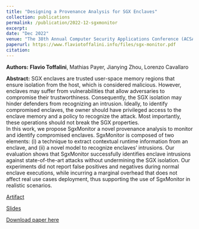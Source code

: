 ```yaml
---
title: "Designing a Provenance Analysis for SGX Enclaves"
collection: publications
permalink: /publication/2022-12-sgxmonitor
excerpt:
date: "Dec 2022"
venue: "The 38th Annual Computer Security Applications Conference (ACSAC)"
paperurl: https://www.flaviotoffalini.info/files/sgx-monitor.pdf
citation:
---
```


**Authors:** **Flavio Toffalini**, Mathias Payer, Jianying Zhou, Lorenzo
Cavallaro

**Abstract:** SGX enclaves are trusted user-space memory regions that ensure isolation from the host, which is considered malicious. However, enclaves may suffer from vulnerabilities that allow adversaries to compromise their trustworthiness. Consequently, the SGX isolation may hinder defenders from recognizing an intrusion. Ideally, to identify compromised enclaves, the owner should have privileged access to the enclave memory and a policy to recognize the attack. Most importantly, these operations should not break the SGX properties.  
In this work, we propose SgxMonitor a novel provenance analysis to monitor and identify compromised enclaves. SgxMonitor is composed of two elements: (i) a technique to extract contextual runtime information from an enclave, and (ii) a novel model to recognize enclaves’ intrusions. Our evaluation shows that SgxMonitor successfully identifies enclave intrusions against state-of-the-art attacks without undermining the SGX isolation. Our experiments did not report false positives and negatives during normal enclave executions, while incurring a marginal overhead that does not affect real use cases deployment, thus supporting the use of SgxMonitor in realistic scenarios.

[Artifact](https://github.com/tregua87/sgxmonitor-artifact)

[Slides](https://www.slideshare.net/FlavioToffalini/sgxmonitor-presentation-acsac-2022)

[Download paper here](https://www.flaviotoffalini.info/files/sgx-monitor.pdf)
